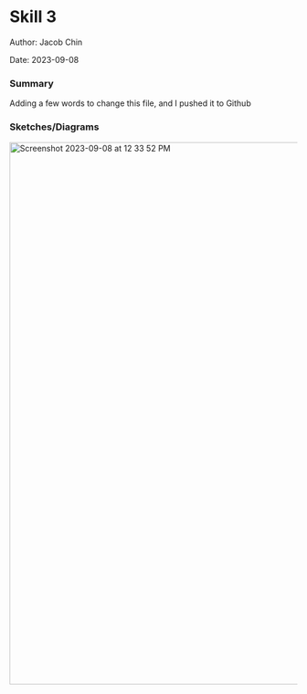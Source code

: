 #  Skill 3

Author: Jacob Chin

Date: 2023-09-08


### Summary
Adding a few words to change this file, and I pushed it to Github

### Sketches/Diagrams

<img width="950" alt="Screenshot 2023-09-08 at 12 33 52 PM" src="https://github.com/BU-EC444/Chin-Jacob/assets/108195485/dea0f426-ed55-4284-9f6f-f118b62af8b3">



